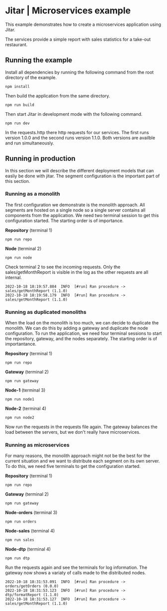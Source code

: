 
# Jitar | Microservices example

This example demonstrates how to create a microservices application using Jitar.

The services provide a simple report with sales statistics for a take-out restaurant.

## Running the example

Install all dependencies by running the following command from the root directory of the example.

```
npm install
```

Then build the application from the same directory.

```
npm run build
```

Then start Jitar in development mode with the following command.

```
npm run dev
```

In the requests.http there http requests for our services. The first runs version 1.0.0 and the second runs version 1.1.0. Both versions are availble and run simultaneously.

## Running in production

In this section we will describe the different deployment models that can easliy be done with jitar. The segment configuration is the important part of this section.

### Running as a monolith

The first configuration we demonstrate is the monolith approach. All segments are hosted on a single node so a single server contains all components from the application. We need two terminal session to get this configuration started. The starting order is of importance.

**Repository** (terminal 1)
```
npm run repo
```

**Node** (terminal 2)
```
npm run node
```

Check terminal 2 to see the incoming requests. Only the sales/getMonthReport is visible in the log as the other requests are all internal.

```log
2022-10-18 18:19:57.884  INFO  [#run] Ran procedure -> sales/getMonthReport (1.1.0) 
2022-10-18 18:19:58.179  INFO  [#run] Ran procedure -> sales/getMonthReport (1.1.0)
```

### Running as duplicated monoliths

When the load on the monolith is too much, we can decide to duplicate the monolith. We can do this by adding a gateway and duplicate the node configuration. To run the application, we need four terminal sessions to start the repository, gateway, and the nodes separately. The starting order is of importantance.

**Repository** (terminal 1)
```
npm run repo
```

**Gateway** (terminal 2)
```
npm run gateway
```

**Node-1** (terminal 3)
```
npm run node1
```

**Node-2** (terminal 4)
```
npm run node2
```

Now run the requests in the requests file again. The gateway balances the load between the servers, but we don't really have microservices.

### Running as microservices

For many reasons, the monolith approach might not be the best for the current situation and we want to distribute each segment on its own server. To do this, we need five terminals to get the configuration started.

**Repository** (terminal 1)
```
npm run repo
```

**Gateway** (terminal 2)
```
npm run gateway
```

**Node-orders** (terminal 3)
```
npm run orders
```

**Node-sales** (terminal 4)
```
npm run sales
```

**Node-dtp** (terminal 4)
```
npm run dtp
```

Run the requests again and see the terminals for log information. The gateway now shows a variaty of calls made to the distributed nodes.

```log
2022-10-18 18:31:53.091  INFO  [#run] Ran procedure -> orders/getOrders (0.0.0) 
2022-10-18 18:31:53.123  INFO  [#run] Ran procedure -> dtp/formatReport (1.1.0) 
2022-10-18 18:31:53.127  INFO  [#run] Ran procedure -> sales/getMonthReport (1.1.0)
```
